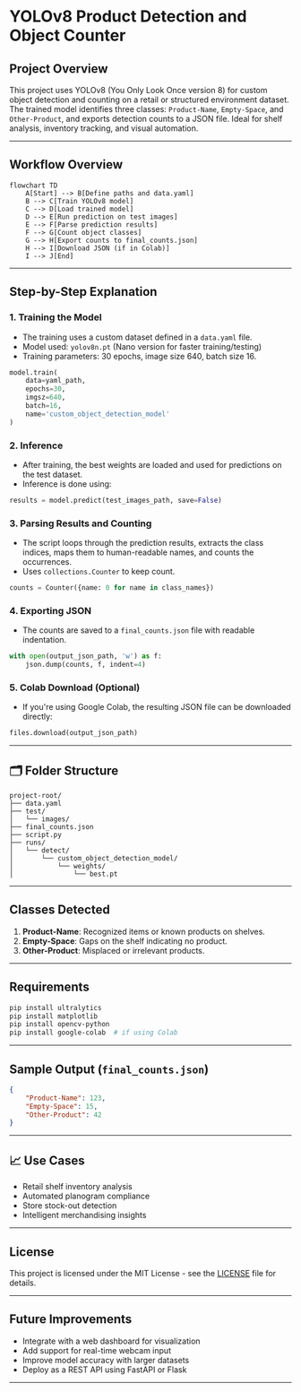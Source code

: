# YOLOv8 Product Detection and Object Counter

##  Project Overview

This project uses YOLOv8 (You Only Look Once version 8) for custom object detection and counting on a retail or structured environment dataset. The trained model identifies three classes: `Product-Name`, `Empty-Space`, and `Other-Product`, and exports detection counts to a JSON file. Ideal for shelf analysis, inventory tracking, and visual automation.

---

##  Workflow Overview

```mermaid
flowchart TD
    A[Start] --> B[Define paths and data.yaml]
    B --> C[Train YOLOv8 model]
    C --> D[Load trained model]
    D --> E[Run prediction on test images]
    E --> F[Parse prediction results]
    F --> G[Count object classes]
    G --> H[Export counts to final_counts.json]
    H --> I[Download JSON (if in Colab)]
    I --> J[End]
```

---

##  Step-by-Step Explanation

### 1. **Training the Model**

* The training uses a custom dataset defined in a `data.yaml` file.
* Model used: `yolov8n.pt` (Nano version for faster training/testing)
* Training parameters: 30 epochs, image size 640, batch size 16.

```python
model.train(
    data=yaml_path,
    epochs=30,
    imgsz=640,
    batch=16,
    name='custom_object_detection_model'
)
```

### 2. **Inference**

* After training, the best weights are loaded and used for predictions on the test dataset.
* Inference is done using:

```python
results = model.predict(test_images_path, save=False)
```

### 3. **Parsing Results and Counting**

* The script loops through the prediction results, extracts the class indices, maps them to human-readable names, and counts the occurrences.
* Uses `collections.Counter` to keep count.

```python
counts = Counter({name: 0 for name in class_names})
```

### 4. **Exporting JSON**

* The counts are saved to a `final_counts.json` file with readable indentation.

```python
with open(output_json_path, 'w') as f:
    json.dump(counts, f, indent=4)
```

### 5. **Colab Download (Optional)**

* If you're using Google Colab, the resulting JSON file can be downloaded directly:

```python
files.download(output_json_path)
```

---

## 🗂 Folder Structure

```
project-root/
├── data.yaml
├── test/
│   └── images/
├── final_counts.json
├── script.py
├── runs/
│   └── detect/
│       └── custom_object_detection_model/
│           └── weights/
│               └── best.pt
```

---

##  Classes Detected

1. **Product-Name**: Recognized items or known products on shelves.
2. **Empty-Space**: Gaps on the shelf indicating no product.
3. **Other-Product**: Misplaced or irrelevant products.

---

##  Requirements

```bash
pip install ultralytics
pip install matplotlib
pip install opencv-python
pip install google-colab  # if using Colab
```

---

##  Sample Output (`final_counts.json`)

```json
{
    "Product-Name": 123,
    "Empty-Space": 15,
    "Other-Product": 42
}
```

---

## 📈 Use Cases

* Retail shelf inventory analysis
* Automated planogram compliance
* Store stock-out detection
* Intelligent merchandising insights

---

##  License

This project is licensed under the MIT License - see the [LICENSE](LICENSE) file for details.

---

##  Future Improvements

* Integrate with a web dashboard for visualization
* Add support for real-time webcam input
* Improve model accuracy with larger datasets
* Deploy as a REST API using FastAPI or Flask

---
